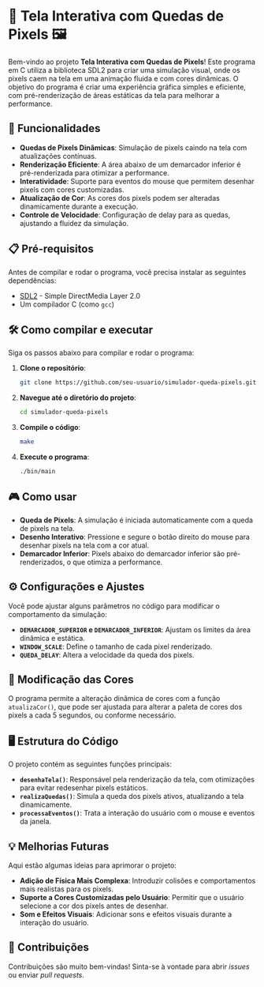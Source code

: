 # 🎨 **Tela Interativa com Quedas de Pixels** 🖼️

Bem-vindo ao projeto **Tela Interativa com Quedas de Pixels**! Este programa em C utiliza a biblioteca SDL2 para criar uma simulação visual, onde os pixels caem na tela em uma animação fluida e com cores dinâmicas. O objetivo do programa é criar uma experiência gráfica simples e eficiente, com pré-renderização de áreas estáticas da tela para melhorar a performance.

## 🚀 **Funcionalidades**

- **Quedas de Pixels Dinâmicas**: Simulação de pixels caindo na tela com atualizações contínuas.
- **Renderização Eficiente**: A área abaixo de um demarcador inferior é pré-renderizada para otimizar a performance.
- **Interatividade**: Suporte para eventos do mouse que permitem desenhar pixels com cores customizadas.
- **Atualização de Cor**: As cores dos pixels podem ser alteradas dinamicamente durante a execução.
- **Controle de Velocidade**: Configuração de delay para as quedas, ajustando a fluidez da simulação.

## 📋 **Pré-requisitos**

Antes de compilar e rodar o programa, você precisa instalar as seguintes dependências:

- [SDL2](https://www.libsdl.org/download-2.0.php) - Simple DirectMedia Layer 2.0
- Um compilador C (como `gcc`)

## 🛠️ **Como compilar e executar**

Siga os passos abaixo para compilar e rodar o programa:

1. **Clone o repositório**:
    ```bash
    git clone https://github.com/seu-usuario/simulador-queda-pixels.git
    ```
2. **Navegue até o diretório do projeto**:
    ```bash
    cd simulador-queda-pixels
    ```
3. **Compile o código**:
    ```bash
    make
    ```
4. **Execute o programa**:
    ```bash
    ./bin/main
    ```

## 🎮 **Como usar**

- **Queda de Pixels**: A simulação é iniciada automaticamente com a queda de pixels na tela.
- **Desenho Interativo**: Pressione e segure o botão direito do mouse para desenhar pixels na tela com a cor atual.
- **Demarcador Inferior**: Pixels abaixo do demarcador inferior são pré-renderizados, o que otimiza a performance.

## ⚙️ **Configurações e Ajustes**

Você pode ajustar alguns parâmetros no código para modificar o comportamento da simulação:

- **`DEMARCADOR_SUPERIOR` e `DEMARCADOR_INFERIOR`**: Ajustam os limites da área dinâmica e estática.
- **`WINDOW_SCALE`**: Define o tamanho de cada pixel renderizado.
- **`QUEDA_DELAY`**: Altera a velocidade da queda dos pixels.
  
## 🌈 **Modificação das Cores**

O programa permite a alteração dinâmica de cores com a função `atualizaCor()`, que pode ser ajustada para alterar a paleta de cores dos pixels a cada 5 segundos, ou conforme necessário.

## 🖥️ **Estrutura do Código**

O projeto contém as seguintes funções principais:

- **`desenhaTela()`**: Responsável pela renderização da tela, com otimizações para evitar redesenhar pixels estáticos.
- **`realizaQuedas()`**: Simula a queda dos pixels ativos, atualizando a tela dinamicamente.
- **`processaEventos()`**: Trata a interação do usuário com o mouse e eventos da janela.
  
## 💡 **Melhorias Futuras**

Aqui estão algumas ideias para aprimorar o projeto:

- **Adição de Física Mais Complexa**: Introduzir colisões e comportamentos mais realistas para os pixels.
- **Suporte a Cores Customizadas pelo Usuário**: Permitir que o usuário selecione a cor dos pixels antes de desenhar.
- **Som e Efeitos Visuais**: Adicionar sons e efeitos visuais durante a interação do usuário.

## 🤝 **Contribuições**

Contribuições são muito bem-vindas! Sinta-se à vontade para abrir *issues* ou enviar *pull requests*.
